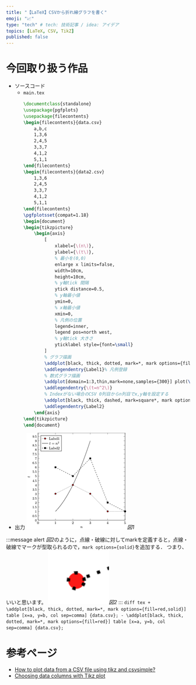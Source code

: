 ```yaml
---
title: "【LaTeX】CSVから折れ線グラフを書く"
emoji: "📈"
type: "tech" # tech: 技術記事 / idea: アイデア
topics: [LaTeX, CSV, TikZ]
published: false
---
```

# 今回取り扱う作品
- ソースコード
    - `main.tex`
        ```tex
        \documentclass{standalone}
        \usepackage{pgfplots}
        \usepackage{filecontents}
        \begin{filecontents}{data.csv}
            a,b,c
            1,3,6
            2,4,5
            3,3,7
            4,1,2
            5,1,1
        \end{filecontents}
        \begin{filecontents}{data2.csv}
            1,3,6
            2,4,5
            3,3,7
            4,1,2
            5,1,1
        \end{filecontents}
        \pgfplotsset{compat=1.18}
        \begin{document}
        \begin{tikzpicture}
            \begin{axis}
                [
                    xlabel={\(n\)},
                    ylabel={\(t\)},
                    % 最小を(0,0)
                    enlarge x limits=false,
                    width=10cm,
                    height=10cm,
                    % y軸tick 間隔
                    ytick distance=0.5,
                    % y軸最小値
                    ymin=0,
                    % x軸最小値
                    xmin=0,
                    % 凡例の位置
                    legend=inner,
                    legend pos=north west,
                    % y軸tick 大きさ
                    yticklabel style={font=\small}
                ]
                % グラフ描画
                \addplot[black, thick, dotted, mark=*, mark options={fill=red,solid}] table [x=a, y=b, col sep=comma, mark options={solid}] {data.csv};
                \addlegendentry{Label1}% 凡例登録
                % 数式グラフ描画
                \addplot[domain=1:3,thin,mark=none,samples={300}] plot(\x, {\x^2});
                \addlegendentry{\(t=n^2\)}
                % Indexがない場合のCSV 0列目からn列目でx,y軸を設定する
                \addplot[black, thick, dashed, mark=square*, mark options={solid}] table [x index=0, y index=2, col sep=comma] {data2.csv};
                \addlegendentry{Label2}
            \end{axis}
        \end{tikzpicture}
        \end{document}
        ```
- 出力
    ![](/images/f03ee999690ae9/fig1.png)*図1*

:::message alert 
*図2*のように，点線・破線に対してmarkを定義すると，点線・破線でマークが型取られるので，`mark options={solid}`を追加する．
つまり、いいと思います。
    ![](/images/f03ee999690ae9/fig2.png)*図2*
:::
    ```diff tex
    + \addplot[black, thick, dotted, mark=*, mark options={fill=red,solid}] table [x=a, y=b, col sep=comma] {data.csv};
    - \addplot[black, thick, dotted, mark=*, mark options={fill=red}] table [x=a, y=b, col sep=comma] {data.csv};
    ```
# 参考ページ
- [How to plot data from a CSV file using tikz and csvsimple?](https://tex.stackexchange.com/questions/83888/how-to-plot-data-from-a-csv-file-using-tikz-and-csvsimple)
- [Choosing data columns with Tikz plot](https://tex.stackexchange.com/questions/30381/choosing-data-columns-with-tikz-plot)